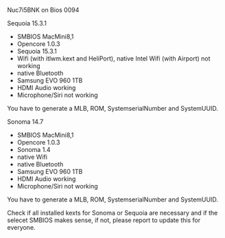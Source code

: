 Nuc7i5BNK on Bios 0094

Sequoia 15.3.1
- SMBIOS MacMini8,1 
- Opencore 1.0.3
- Sequoia 15.3.1
- Wifi (with itlwm.kext and HeliPort), native Intel Wifi (with Airport) not working
- native Bluetooth
- Samsung EVO 960 1TB
- HDMI Audio working
- Microphone/Siri not working

You have to generate a MLB, ROM, SystemserialNumber and SystemUUID. 

Sonoma 14.7
- SMBIOS MacMini8,1 
- Opencore 1.0.3
- Sonoma 1.4
- native Wifi
- native Bluetooth
- Samsung EVO 960 1TB
- HDMI Audio working
- Microphone/Siri not working

You have to generate a MLB, ROM, SystemserialNumber and SystemUUID. 

Check if all installed kexts for Sonoma or Sequoia are necessary and if the selecet SMBIOS makes sense, if not, please report to update this for everyone.
